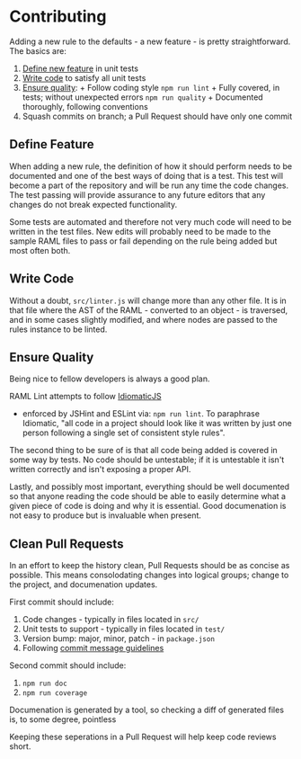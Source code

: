 Contributing
=================

Adding a new rule to the defaults - a new feature - is pretty straightforward.
The basics are:

  1. [Define new feature](#define-feature) in unit tests
  2. [Write code](#write-code) to satisfy all unit tests
  3. [Ensure quality](#ensure-quality):
    + Follow coding style `npm run lint`
    + Fully covered, in tests; without unexpected errors `npm run quality`
    + Documented thoroughly, following conventions
  4. Squash commits on branch; a Pull Request should have only one commit

## Define Feature

When adding a new rule, the definition of how it should perform needs to be
documented and one of the best ways of doing that is a test. This test will
become a part of the repository and will be run any time the code changes. The
test passing will provide assurance to any future editors that any changes do
not break expected functionality.

Some tests are automated and therefore not very much code will need to be
written in the test files. New edits will probably need to be made to the sample
RAML files to pass or fail depending on the rule being added but most often
both.

## Write Code

Without a doubt, `src/linter.js` will change more than any other file. It is in
that file where the AST of the RAML - converted to an object - is traversed, and
in some cases slightly modified, and where nodes are passed to the rules
instance to be linted.

## Ensure Quality

Being nice to fellow developers is always a good plan.

RAML Lint attempts to follow [IdiomaticJS](https://github.com/rwaldron/idiomatic.js/)
- enforced by JSHint and ESLint via: `npm run lint`. To paraphrase Idiomatic,
"all code in a project should look like it was written by just one person
following a single set of consistent style rules".

The second thing to be sure of is that all code being added is covered in some
way by tests. No code should be untestable; if it is untestable it isn't written
correctly and isn't exposing a proper API.

Lastly, and possibly most important, everything should be well documented so
that anyone reading the code should be able to easily determine what a given
piece of code is doing and why it is essential. Good documenation is not easy to
produce but is invaluable when present.

## Clean Pull Requests

In an effort to keep the history clean, Pull Requests should be as concise as
possible. This means consolodating changes into logical groups; change to the
project, and documenation updates.

First commit should include:

  1. Code changes - typically in files located in `src/`
  2. Unit tests to support - typically in files located in `test/`
  3. Version bump: major, minor, patch - in `package.json`
  4. Following [commit message guidelines](http://www.tpope.net/node/106)

Second commit should include:

  1. `npm run doc`
  2. `npm run coverage`

Documenation is generated by a tool, so checking a diff of generated files is,
to some degree, pointless

Keeping these seperations in a Pull Request will help keep code reviews short.
